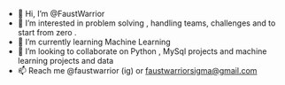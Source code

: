 - 👋 Hi, I’m @FaustWarrior
- 👀 I’m interested in problem solving , handling teams, challenges and to start from zero . 
- 🌱 I’m currently learning Machine Learning 
- 💞️ I’m looking to collaborate on Python , MySql projects and machine learning projects and data
- 📫 Reach me @faustwarrior (ig) or faustwarriorsigma@gmail.com

<!---
FaustWarrior/FaustWarrior is a ✨ special ✨ repository because its `README.md` (this file) appears on your GitHub profile.
You can click the Preview link to take a look at your changes.
--->
